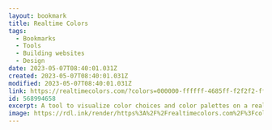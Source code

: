 ```yaml
---
layout: bookmark
title: Realtime Colors
tags:
  - Bookmarks
  - Tools
  - Building websites
  - Design
date: 2023-05-07T08:40:01.031Z
created: 2023-05-07T08:40:01.031Z
modified: 2023-05-07T08:40:01.031Z
link: https://realtimecolors.com/?colors=000000-ffffff-4685ff-f2f2f2-ffb084
id: 568994658
excerpt: A tool to visualize color choices and color palettes on a real website to help with branding and UI design decision making.
image: https://rdl.ink/render/https%3A%2F%2Frealtimecolors.com%2F%3Fcolors%3D000000-ffffff-4685ff-f2f2f2-ffb084
---
```

